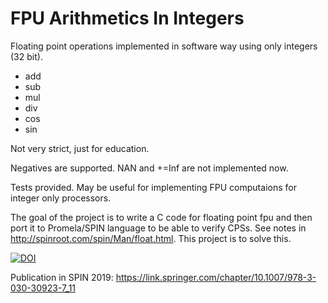 # FPU Arithmetics In Integers
Floating point operations implemented in software way using only integers (32 bit). 
- add
- sub
- mul
- div
- cos
- sin

Not very strict, just for education.

Negatives are supported.
NAN and +=Inf are not implemented now. 

Tests provided.
May be useful for implementing FPU computaions for integer only processors. 

The goal of the project is to write a C code for floating point fpu and then port it to Promela/SPIN language to be able to verify CPSs. See notes in http://spinroot.com/spin/Man/float.html. This project is to solve this. 

[![DOI](https://zenodo.org/badge/154152198.svg)](https://zenodo.org/badge/latestdoi/154152198)

Publication in SPIN 2019: https://link.springer.com/chapter/10.1007/978-3-030-30923-7_11
